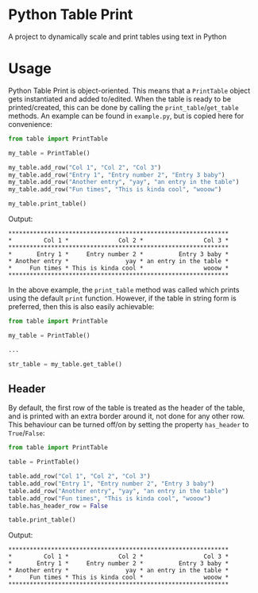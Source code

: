 # Python Table Print
A project to dynamically scale and print tables using text in Python

# Usage

Python Table Print is object-oriented. This means that a `PrintTable` object gets instantiated and added to/edited. When the table is ready to be printed/created, this can be done by calling the `print_table`/`get_table` methods. An example can be found in `example.py`, but is copied here for convenience:

```python
from table import PrintTable

my_table = PrintTable()

my_table.add_row("Col 1", "Col 2", "Col 3")
my_table.add_row("Entry 1", "Entry number 2", "Entry 3 baby")
my_table.add_row("Another entry", "yay", "an entry in the table")
my_table.add_row("Fun times", "This is kinda cool", "wooow")

my_table.print_table()
```

Output:
```
**************************************************************
*         Col 1 *              Col 2 *                 Col 3 *
**************************************************************
*       Entry 1 *     Entry number 2 *          Entry 3 baby *
* Another entry *                yay * an entry in the table *
*     Fun times * This is kinda cool *                 wooow *
**************************************************************
```

In the above example, the `print_table` method was called which prints using the default `print` function. However, if the table in string form is preferred, then this is also easily achievable:

```python
from table import PrintTable

my_table = PrintTable()

...

str_table = my_table.get_table()
```

## Header

By default, the first row of the table is treated as the header of the table, and is printed with an extra border around it, not done for any other row. This behaviour can be turned off/on by setting the property `has_header` to `True`/`False`:

```python
from table import PrintTable

table = PrintTable()

table.add_row("Col 1", "Col 2", "Col 3")
table.add_row("Entry 1", "Entry number 2", "Entry 3 baby")
table.add_row("Another entry", "yay", "an entry in the table")
table.add_row("Fun times", "This is kinda cool", "wooow")
table.has_header_row = False

table.print_table()
```

Output:
```
**************************************************************
*         Col 1 *              Col 2 *                 Col 3 *
*       Entry 1 *     Entry number 2 *          Entry 3 baby *
* Another entry *                yay * an entry in the table *
*     Fun times * This is kinda cool *                 wooow *
**************************************************************
```